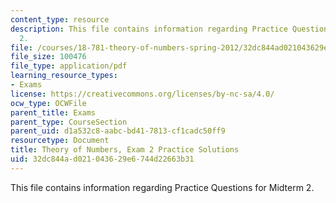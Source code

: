 ```yaml
---
content_type: resource
description: This file contains information regarding Practice Questions for Midterm
  2.
file: /courses/18-781-theory-of-numbers-spring-2012/32dc844ad021043629e6744d22663b31_MIT18_871S12_practExam2Sol.pdf
file_size: 100476
file_type: application/pdf
learning_resource_types:
- Exams
license: https://creativecommons.org/licenses/by-nc-sa/4.0/
ocw_type: OCWFile
parent_title: Exams
parent_type: CourseSection
parent_uid: d1a532c8-aabc-bd41-7813-cf1cadc50ff9
resourcetype: Document
title: Theory of Numbers, Exam 2 Practice Solutions
uid: 32dc844a-d021-0436-29e6-744d22663b31
---
```

This file contains information regarding Practice Questions for Midterm 2.